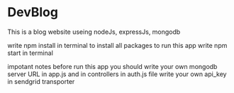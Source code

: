 # DevBlog
This is a blog website useing nodeJs, expressJs, mongodb

 write npm install in terminal to install all packages 
 to run this app write npm start in terminal 
 
 impotant notes 
 before run this app you should write your own mongodb server URL in app.js
 and in controllers in auth.js file write your own api_key in sendgrid transporter

